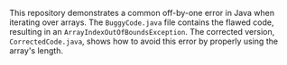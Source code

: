 This repository demonstrates a common off-by-one error in Java when iterating over arrays.  The `BuggyCode.java` file contains the flawed code, resulting in an `ArrayIndexOutOfBoundsException`. The corrected version, `CorrectedCode.java`, shows how to avoid this error by properly using the array's length.